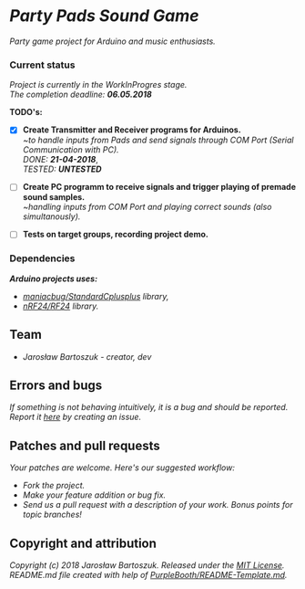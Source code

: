 # ***Party Pads Sound Game***

*Party game project for Arduino and music enthusiasts.* 

### Current status

*Project is currently in the WorkInProgres stage.*  
*The completion deadline: ***06.05.2018****

**TODO's:**
- [x] **Create Transmitter and Receiver programs for Arduinos.**  
 *~to handle inputs from Pads and send signals through COM Port (Serial Communication with PC).*  
 *DONE:* ***21-04-2018***,  
 *TESTED:* ***UNTESTED***
 
- [ ] **Create PC programm to receive signals and trigger playing of premade sound samples.**  
 *~handling inputs from COM Port and playing correct sounds (also simultanously).*
 
- [ ] **Tests on target groups, recording project demo.**



### Dependencies

 ***Arduino projects uses:***
* *[maniacbug/StandardCplusplus](https://github.com/maniacbug/StandardCplusplus/blob/master/README.md) library,*
* *[nRF24/RF24](https://github.com/nRF24/RF24) library.*

## Team

* *Jarosław Bartoszuk - creator, dev*

## Errors and bugs

*If something is not behaving intuitively, it is a bug and should be reported.*  
*Report it [here](https://github.com/jarobar435/party-pads-sound-game/issues) by creating an issue.*

## Patches and pull requests

*Your patches are welcome. Here's our suggested workflow:*
 
* *Fork the project.*
* *Make your feature addition or bug fix.*
* *Send us a pull request with a description of your work. Bonus points for topic branches!*

## Copyright and attribution

*Copyright (c) 2018 Jarosław Bartoszuk. Released under the [MIT License](https://github.com/jarobar435/party-pads-sound-game/master/LICENSE).*  
*README.md file created with help of [PurpleBooth/README-Template.md](https://gist.github.com/PurpleBooth/109311bb0361f32d87a2).*
